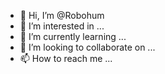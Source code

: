 - 👋 Hi, I’m @Robohum
- 👀 I’m interested in ...
- 🌱 I’m currently learning ...
- 💞️ I’m looking to collaborate on ...
- 📫 How to reach me ...

<!---
Robohum/Robohum is a ✨ special ✨ repository because its `README.md` (this file) appears on your GitHub profile.
You can click the Preview link to take a look at your changes.
--->
